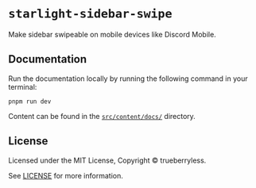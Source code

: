 # `starlight-sidebar-swipe`

Make sidebar swipeable on mobile devices like Discord Mobile.

## Documentation

Run the documentation locally by running the following command in your terminal:

```shell
pnpm run dev
```

Content can be found in the [`src/content/docs/`](./src/content/docs/) directory.

## License

Licensed under the MIT License, Copyright © trueberryless.

See [LICENSE](/LICENSE) for more information.
